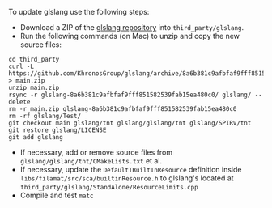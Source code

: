 To update glslang use the following steps:

- Download a ZIP of the [glslang repository](https://github.com/KhronosGroup/glslang) into `third_party/glslang`.
- Run the following commands (on Mac) to unzip and copy the new source files:

```
cd third_party
curl -L https://github.com/KhronosGroup/glslang/archive/8a6b381c9afbfaf9fff851582539fab15ea480c0.zip > main.zip
unzip main.zip
rsync -r glslang-8a6b381c9afbfaf9fff851582539fab15ea480c0/ glslang/ --delete
rm -r main.zip glslang-8a6b381c9afbfaf9fff851582539fab15ea480c0
rm -rf glslang/Test/
git checkout main glslang/tnt glslang/glslang/tnt glslang/SPIRV/tnt
git restore glslang/LICENSE
git add glslang
```

- If necessary, add or remove source files from `glslang/glslang/tnt/CMakeLists.txt` et al.
- If necessary, update the `DefaultTBuiltInResource` definition inside `libs/filamat/src/sca/builtinResource.h` to glslang's located at
`third_party/glslang/StandAlone/ResourceLimits.cpp`
- Compile and test `matc`
